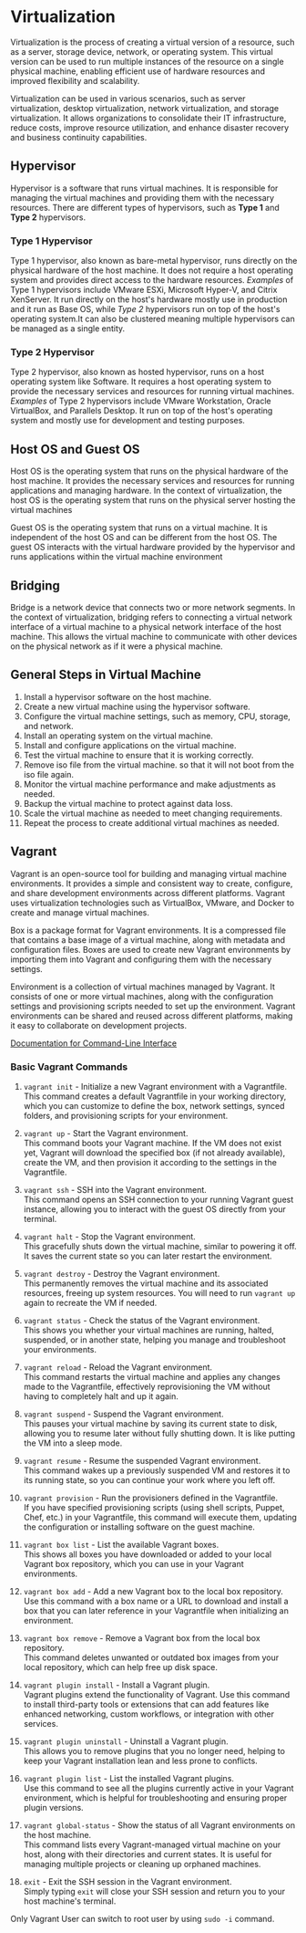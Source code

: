 # Virtualization

Virtualization is the process of creating a virtual version of a resource, such as a server, storage device, network, or operating system. This virtual version can be used to run multiple instances of the resource on a single physical machine, enabling efficient use of hardware resources and improved flexibility and scalability.

Virtualization can be used in various scenarios, such as server virtualization, desktop virtualization, network virtualization, and storage virtualization. It allows organizations to consolidate their IT infrastructure, reduce costs, improve resource utilization, and enhance disaster recovery and business continuity capabilities.

## Hypervisor

Hypervisor is a software that runs virtual machines. It is responsible for managing the virtual machines and providing them with the necessary resources. There are different types of hypervisors, such as **Type 1** and **Type 2** hypervisors.

### Type 1 Hypervisor

Type 1 hypervisor, also known as bare-metal hypervisor, runs directly on the physical hardware of the host machine. It does not require a host operating system and provides direct access to the hardware resources. _Examples_ of Type 1 hypervisors include VMware ESXi, Microsoft Hyper-V, and Citrix XenServer. It run directly on the host's hardware mostly use in production and it run as Base OS, while _Type 2_ hypervisors run on top of the host's operating system.It can also be clustered meaning multiple hypervisors can be managed as a single entity.

### Type 2 Hypervisor

Type 2 hypervisor, also known as hosted hypervisor, runs on a host operating system like Software. It requires a host operating system to provide the necessary services and resources for running virtual machines. _Examples_ of Type 2 hypervisors include VMware Workstation, Oracle VirtualBox, and Parallels Desktop. It run on top of the host's operating system and mostly use for development and testing purposes.

## Host OS and Guest OS

Host OS is the operating system that runs on the physical hardware of the host machine. It provides the necessary services and resources for running applications and managing hardware. In the context of virtualization, the host OS is the operating system that runs on the physical server hosting the virtual machines

Guest OS is the operating system that runs on a virtual machine. It is independent of the host OS and can be different from the host OS. The guest OS interacts with the virtual hardware provided by the hypervisor and runs applications within the virtual machine environment

## Bridging

Bridge is a network device that connects two or more network segments. In the context of virtualization, bridging refers to connecting a virtual network interface of a virtual machine to a physical network interface of the host machine. This allows the virtual machine to communicate with other devices on the physical network as if it were a physical machine.

## General Steps in Virtual Machine

1. Install a hypervisor software on the host machine.
2. Create a new virtual machine using the hypervisor software.
3. Configure the virtual machine settings, such as memory, CPU, storage, and network.
4. Install an operating system on the virtual machine.
5. Install and configure applications on the virtual machine.
6. Test the virtual machine to ensure that it is working correctly.
7. Remove iso file from the virtual machine. so that it will not boot from the iso file again.
8. Monitor the virtual machine performance and make adjustments as needed.
9. Backup the virtual machine to protect against data loss.
10. Scale the virtual machine as needed to meet changing requirements.
11. Repeat the process to create additional virtual machines as needed.

## Vagrant

Vagrant is an open-source tool for building and managing virtual machine environments. It provides a simple and consistent way to create, configure, and share development environments across different platforms. Vagrant uses virtualization technologies such as VirtualBox, VMware, and Docker to create and manage virtual machines.

Box is a package format for Vagrant environments. It is a compressed file that contains a base image of a virtual machine, along with metadata and configuration files. Boxes are used to create new Vagrant environments by importing them into Vagrant and configuring them with the necessary settings.

Environment is a collection of virtual machines managed by Vagrant. It consists of one or more virtual machines, along with the configuration settings and provisioning scripts needed to set up the environment. Vagrant environments can be shared and reused across different platforms, making it easy to collaborate on development projects.

[Documentation for Command-Line Interface](https://developer.hashicorp.com/vagrant/docs/cli)

### Basic Vagrant Commands

1. `vagrant init` - Initialize a new Vagrant environment with a Vagrantfile.  
   This command creates a default Vagrantfile in your working directory, which you can customize to define the box, network settings, synced folders, and provisioning scripts for your environment.

2. `vagrant up` - Start the Vagrant environment.  
   This command boots your Vagrant machine. If the VM does not exist yet, Vagrant will download the specified box (if not already available), create the VM, and then provision it according to the settings in the Vagrantfile.

3. `vagrant ssh` - SSH into the Vagrant environment.  
   This command opens an SSH connection to your running Vagrant guest instance, allowing you to interact with the guest OS directly from your terminal.

4. `vagrant halt` - Stop the Vagrant environment.  
   This gracefully shuts down the virtual machine, similar to powering it off. It saves the current state so you can later restart the environment.

5. `vagrant destroy` - Destroy the Vagrant environment.  
   This permanently removes the virtual machine and its associated resources, freeing up system resources. You will need to run `vagrant up` again to recreate the VM if needed.

6. `vagrant status` - Check the status of the Vagrant environment.  
   This shows you whether your virtual machines are running, halted, suspended, or in another state, helping you manage and troubleshoot your environments.

7. `vagrant reload` - Reload the Vagrant environment.  
   This command restarts the virtual machine and applies any changes made to the Vagrantfile, effectively reprovisioning the VM without having to completely halt and up it again.

8. `vagrant suspend` - Suspend the Vagrant environment.  
   This pauses your virtual machine by saving its current state to disk, allowing you to resume later without fully shutting down. It is like putting the VM into a sleep mode.

9. `vagrant resume` - Resume the suspended Vagrant environment.  
   This command wakes up a previously suspended VM and restores it to its running state, so you can continue your work where you left off.

10. `vagrant provision` - Run the provisioners defined in the Vagrantfile.  
    If you have specified provisioning scripts (using shell scripts, Puppet, Chef, etc.) in your Vagrantfile, this command will execute them, updating the configuration or installing software on the guest machine.

11. `vagrant box list` - List the available Vagrant boxes.  
    This shows all boxes you have downloaded or added to your local Vagrant box repository, which you can use in your Vagrant environments.

12. `vagrant box add` - Add a new Vagrant box to the local box repository.  
    Use this command with a box name or a URL to download and install a box that you can later reference in your Vagrantfile when initializing an environment.

13. `vagrant box remove` - Remove a Vagrant box from the local box repository.  
    This command deletes unwanted or outdated box images from your local repository, which can help free up disk space.

14. `vagrant plugin install` - Install a Vagrant plugin.  
    Vagrant plugins extend the functionality of Vagrant. Use this command to install third-party tools or extensions that can add features like enhanced networking, custom workflows, or integration with other services.

15. `vagrant plugin uninstall` - Uninstall a Vagrant plugin.  
    This allows you to remove plugins that you no longer need, helping to keep your Vagrant installation lean and less prone to conflicts.

16. `vagrant plugin list` - List the installed Vagrant plugins.  
    Use this command to see all the plugins currently active in your Vagrant environment, which is helpful for troubleshooting and ensuring proper plugin versions.

17. `vagrant global-status` - Show the status of all Vagrant environments on the host machine.  
    This command lists every Vagrant-managed virtual machine on your host, along with their directories and current states. It is useful for managing multiple projects or cleaning up orphaned machines.

18. `exit` - Exit the SSH session in the Vagrant environment.  
    Simply typing `exit` will close your SSH session and return you to your host machine's terminal.

Only Vagrant User can switch to root user by using `sudo -i` command.
